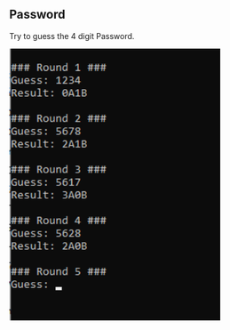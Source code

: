 <!-- Pedro Tortello jul/2020 -->
## Password

Try to guess the 4 digit Password.

<img src="password.png" alt="image" width="380"/>
